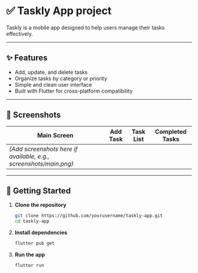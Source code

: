 # ✅ Taskly App project

Taskly is a mobile app designed to help users manage their tasks effectively.

---

## ✨ Features

- Add, update, and delete tasks
- Organize tasks by category or priority
- Simple and clean user interface
- Built with Flutter for cross-platform compatibility

---

## 📱 Screenshots

| Main Screen | Add Task | Task List | Completed Tasks |
|-------------|----------|-----------|-----------------|
| *(Add screenshots here if available, e.g., screenshots/main.png)* |

---

## 🚀 Getting Started

1. **Clone the repository**
    ```bash
    git clone https://github.com/yourusername/taskly-app.git
    cd taskly-app
    ```

2. **Install dependencies**
    ```bash
    flutter pub get
    ```

3. **Run the app**
    ```bash
    flutter run
    ```

